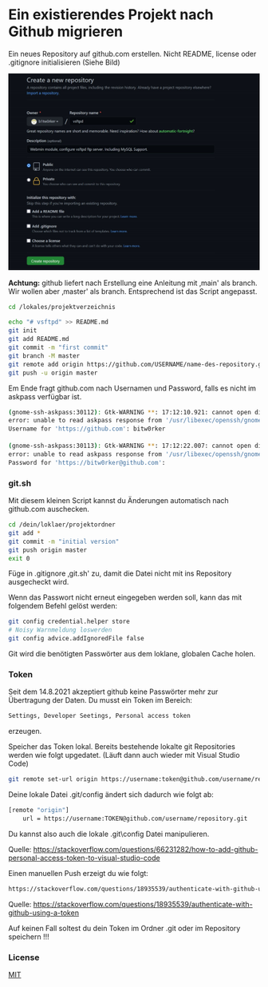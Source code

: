 # Ein existierendes Projekt nach Github migrieren

Ein neues Repository auf github.com erstellen. Nicht README, license
oder .gitignore initialisieren (Siehe Bild)

![Create an new Repo](.//media/image1.jpeg)


**Achtung:** github liefert nach Erstellung eine Anleitung mit ‚main'
als branch. Wir wollen aber ‚master' als branch. Entsprechend ist das
Script angepasst.

```bash
cd /lokales/projektverzeichnis
```

```bash
echo "# vsftpd" >> README.md
git init
git add README.md
git commit -m "first commit"
git branch -M master
git remote add origin https://github.com/USERNAME/name-des-repository.git
git push -u origin master
```



Em Ende fragt github.com nach Usernamen und Password, falls es nicht im
askpass verfügbar ist.

```bash
(gnome-ssh-askpass:30112): Gtk-WARNING **: 17:12:10.921: cannot open display:
error: unable to read askpass response from '/usr/libexec/openssh/gnome-ssh-askpass'
Username for 'https://github.com': bitw0rker

(gnome-ssh-askpass:30113): Gtk-WARNING **: 17:12:22.007: cannot open display:
error: unable to read askpass response from '/usr/libexec/openssh/gnome-ssh-askpass'
Password for 'https://bitw0rker@github.com':
```


### git.sh
Mit diesem kleinen Script kannst du Änderungen automatisch nach
github.com auschecken.


```bash
cd /dein/loklaer/projektordner
git add *
git commit -m "initial version"
git push origin master
exit 0
```

Füge in .gitignore ‚git.sh' zu, damit die Datei nicht mit ins Repository
ausgecheckt wird.


Wenn das Passwort nicht erneut eingegeben werden soll, kann das mit
folgendem Befehl gelöst werden:


```bash
git config credential.helper store
# Noisy Warnmeldung loswerden
git config advice.addIgnoredFile false
```


Git wird die benötigten Passwörter aus dem loklane, globalen Cache
holen.

### Token 

Seit dem 14.8.2021 akzeptiert github keine Passwörter mehr zur Übertragung der Daten. Du musst ein Token im Bereich:

```bash
Settings, Developer Seetings, Personal access token
```
erzeugen.

Speicher das Token lokal.
Bereits bestehende lokalte git Repositories werden wie folgt upgedatet. (Läuft dann auch wieder mit Visual Studio Code)

```bash
git remote set-url origin https://username:token@github.com/username/repository.git
```
Deine lokale Datei .git/config ändert sich dadurch wie folgt ab:

```bash
[remote "origin"]
	url = https://username:TOKEN@github.com/username/repository.git
```

Du kannst also auch die lokale .git\config Datei manipulieren.

Quelle: https://stackoverflow.com/questions/66231282/how-to-add-github-personal-access-token-to-visual-studio-code

Einen manuellen Push erzeigt du wie folgt:

```bash
https://stackoverflow.com/questions/18935539/authenticate-with-github-using-a-token
```
Quelle: https://stackoverflow.com/questions/18935539/authenticate-with-github-using-a-token

Auf keinen Fall soltest du dein Token im Ordner .git oder im Repository speichern !!!

### License
[MIT](https://choosealicense.com/licenses/mit/)
